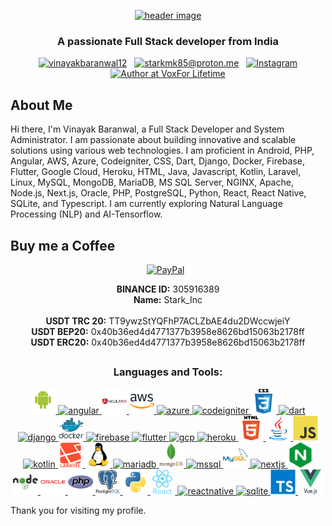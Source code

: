 <p align="center" dir="auto">
  <a href="https://github.com/vinayakbaranwal12" rel="nofollow">
  <img src="https://media.licdn.com/dms/image/D4D16AQGbOmSGkM6VGQ/profile-displaybackgroundimage-shrink_200_800/0/1683220121429?e=2147483647&v=beta&t=XMvGO2kiLLqLTU9hJ4g3jSdmdbD6p5NXYtiKU32prYA" alt="header image" style="max-width: 100%;">
  </a>
</p>

<!--<h1 align="center">Hi 👋, I'm Vinayak Baranwal</h1>-->
<h3 align="center">A passionate Full Stack developer from India</h3>
<!--
- 👋 Hi, I’m @vinayakbaranwal12
- 👀 I’m interested in Python3 and Javascript
- 🌱 I’m currently learning NLP and AI-Tensorflow
- 💞️ I’m looking to collaborate on NLP Based Project
- 📫 reach me vinayakbaranwal12@gmail.com
- I am stydying B.Tech CSE
- Aspiring Developer
-->

<p align="center"> <a href="https://www.linkedin.com/in/vinayakbaranwal12" target="blank"><img src="https://img.shields.io/badge/LinkedIn-0077B5?style=for-the-badge&logo=linkedin&logoColor=white" alt="vinayakbaranwal12" /></a> &nbsp; <a href="mailto:starkmk85@proton.me" target="blank"><img src="https://img.shields.io/badge/ProtonMail-8B89CC?style=for-the-badge&logo=protonmail&logoColor=white" alt="starkmk85@proton.me" /></a> &nbsp; <a href="https://instagram.com/vinayakbaranwal9" target="blank"><img src="https://img.shields.io/badge/Instagram-E4405F?style=for-the-badge&logo=instagram&logoColor=white" alt="Instagram" /></a> <!-- &nbsp;<a href="https://hypweb.in/vinayakportfolio" rel="nofollow"><img src="https://camo.githubusercontent.com/5ca8cb0e83604fdfb3cb339938a06d51d61d38ccf32649c7e35f9311f128e35e/68747470733a2f2f696d672e736869656c64732e696f2f62616467652f506f7274666f6c696f2d3761356334623f7374796c653d666f722d7468652d6261646765" data-canonical-src="https://img.shields.io/badge/Portfolio-7a5c4b?style=for-the-badge" style="max-width: 100%;">
  </a>-->
<a href="https://www.voxfor.com/author/vinayak-baranwal/" target="blank">
  <img src="https://img.shields.io/badge/VoxFor%20Author%20(Lifetime)-FF5722?style=for-the-badge&logo=readme&logoColor=white" alt="Author at VoxFor Lifetime" />
</a></p>

<!-- - 📫 How to reach me **vinayakbaranwal12@gmail.com / starkmk85@proton.me**-->


## About Me
Hi there, I'm Vinayak Baranwal, a Full Stack Developer and System Administrator. I am passionate about building innovative and scalable solutions using various web technologies. I am proficient in Android, PHP, Angular, AWS, Azure, Codeigniter, CSS, Dart, Django, Docker, Firebase, Flutter, Google Cloud, Heroku, HTML, Java, Javascript, Kotlin, Laravel, Linux, MySQL, MongoDB, MariaDB, MS SQL Server, NGINX, Apache, Node.js, Next.js, Oracle, PHP, PostgreSQL, Python, React, React Native, SQLite, and Typescript. I am currently exploring Natural Language Processing (NLP) and AI-Tensorflow.


## Buy me a Coffee
<p align="center"> <a href="https://paypal.me/baranwalvinayak" target="blank"><img src="https://img.shields.io/badge/PayPal-00457C?style=for-the-badge&logo=paypal&logoColor=white" alt="PayPal" /></a> &nbsp; <p align="center">
  <strong>BINANCE ID:</strong> 305916389<br>
  <strong>Name:</strong> Stark_Inc<br><br>
  <strong>USDT TRC 20:</strong> TT9ywzStYQFhP7ACLZbAE4du2DWccwjeiY<br>
  <strong>USDT BEP20:</strong> 0x40b36ed4d4771377b3958e8626bd15063b2178ff<br>
  <strong>USDT ERC20:</strong> 0x40b36ed4d4771377b3958e8626bd15063b2178ff
</p></p>

##
<h3 align="center">Languages and Tools:</h3>
<p align="center"> <a href="https://developer.android.com" target="_blank" rel="noreferrer"> <img src="https://raw.githubusercontent.com/devicons/devicon/master/icons/android/android-original-wordmark.svg" alt="android" width="40" height="40"/> </a> <a href="https://angular.io" target="_blank" rel="noreferrer"> <img src="https://angular.io/assets/images/logos/angular/angular.svg" alt="angular" width="40" height="40"/> </a> <a href="https://angular.io" target="_blank" rel="noreferrer"> <img src="https://raw.githubusercontent.com/devicons/devicon/master/icons/angularjs/angularjs-original-wordmark.svg" alt="angularjs" width="40" height="40"/> </a> <a href="https://aws.amazon.com" target="_blank" rel="noreferrer"> <img src="https://raw.githubusercontent.com/devicons/devicon/master/icons/amazonwebservices/amazonwebservices-original-wordmark.svg" alt="aws" width="40" height="40"/> </a> <a href="https://azure.microsoft.com/en-in/" target="_blank" rel="noreferrer"> <img src="https://www.vectorlogo.zone/logos/microsoft_azure/microsoft_azure-icon.svg" alt="azure" width="40" height="40"/> </a> <a href="https://codeigniter.com" target="_blank" rel="noreferrer"> <img src="https://cdn.worldvectorlogo.com/logos/codeigniter.svg" alt="codeigniter" width="40" height="40"/> </a> <a href="https://www.w3schools.com/css/" target="_blank" rel="noreferrer"> <img src="https://raw.githubusercontent.com/devicons/devicon/master/icons/css3/css3-original-wordmark.svg" alt="css3" width="40" height="40"/> </a> <a href="https://dart.dev" target="_blank" rel="noreferrer"> <img src="https://www.vectorlogo.zone/logos/dartlang/dartlang-icon.svg" alt="dart" width="40" height="40"/> </a> <a href="https://www.djangoproject.com/" target="_blank" rel="noreferrer"> <img src="https://cdn.worldvectorlogo.com/logos/django.svg" alt="django" width="40" height="40"/> </a> <a href="https://www.docker.com/" target="_blank" rel="noreferrer"> <img src="https://raw.githubusercontent.com/devicons/devicon/master/icons/docker/docker-original-wordmark.svg" alt="docker" width="40" height="40"/> </a> <a href="https://firebase.google.com/" target="_blank" rel="noreferrer"> <img src="https://www.vectorlogo.zone/logos/firebase/firebase-icon.svg" alt="firebase" width="40" height="40"/> </a> <a href="https://flutter.dev" target="_blank" rel="noreferrer"> <img src="https://www.vectorlogo.zone/logos/flutterio/flutterio-icon.svg" alt="flutter" width="40" height="40"/> </a> <a href="https://cloud.google.com" target="_blank" rel="noreferrer"> <img src="https://www.vectorlogo.zone/logos/google_cloud/google_cloud-icon.svg" alt="gcp" width="40" height="40"/> </a> <a href="https://heroku.com" target="_blank" rel="noreferrer"> <img src="https://www.vectorlogo.zone/logos/heroku/heroku-icon.svg" alt="heroku" width="40" height="40"/> </a> <a href="https://www.w3.org/html/" target="_blank" rel="noreferrer"> <img src="https://raw.githubusercontent.com/devicons/devicon/master/icons/html5/html5-original-wordmark.svg" alt="html5" width="40" height="40"/> </a> <a href="https://www.java.com" target="_blank" rel="noreferrer"> <img src="https://raw.githubusercontent.com/devicons/devicon/master/icons/java/java-original.svg" alt="java" width="40" height="40"/> </a> <a href="https://developer.mozilla.org/en-US/docs/Web/JavaScript" target="_blank" rel="noreferrer"> <img src="https://raw.githubusercontent.com/devicons/devicon/master/icons/javascript/javascript-original.svg" alt="javascript" width="40" height="40"/> </a> <a href="https://kotlinlang.org" target="_blank" rel="noreferrer"> <img src="https://www.vectorlogo.zone/logos/kotlinlang/kotlinlang-icon.svg" alt="kotlin" width="40" height="40"/> </a> <a href="https://laravel.com/" target="_blank" rel="noreferrer"> <img src="https://raw.githubusercontent.com/devicons/devicon/master/icons/laravel/laravel-plain-wordmark.svg" alt="laravel" width="40" height="40"/> </a> <a href="https://www.linux.org/" target="_blank" rel="noreferrer"> <img src="https://raw.githubusercontent.com/devicons/devicon/master/icons/linux/linux-original.svg" alt="linux" width="40" height="40"/> </a> <a href="https://mariadb.org/" target="_blank" rel="noreferrer"> <img src="https://www.vectorlogo.zone/logos/mariadb/mariadb-icon.svg" alt="mariadb" width="40" height="40"/> </a> <a href="https://www.mongodb.com/" target="_blank" rel="noreferrer"> <img src="https://raw.githubusercontent.com/devicons/devicon/master/icons/mongodb/mongodb-original-wordmark.svg" alt="mongodb" width="40" height="40"/> </a> <a href="https://www.microsoft.com/en-us/sql-server" target="_blank" rel="noreferrer"> <img src="https://www.svgrepo.com/show/303229/microsoft-sql-server-logo.svg" alt="mssql" width="40" height="40"/> </a> <a href="https://www.mysql.com/" target="_blank" rel="noreferrer"> <img src="https://raw.githubusercontent.com/devicons/devicon/master/icons/mysql/mysql-original-wordmark.svg" alt="mysql" width="40" height="40"/> </a> <a href="https://nextjs.org/" target="_blank" rel="noreferrer"> <img src="https://cdn.worldvectorlogo.com/logos/nextjs-2.svg" alt="nextjs" width="40" height="40"/> </a> <a href="https://www.nginx.com" target="_blank" rel="noreferrer"> <img src="https://raw.githubusercontent.com/devicons/devicon/master/icons/nginx/nginx-original.svg" alt="nginx" width="40" height="40"/> </a> <a href="https://nodejs.org" target="_blank" rel="noreferrer"> <img src="https://raw.githubusercontent.com/devicons/devicon/master/icons/nodejs/nodejs-original-wordmark.svg" alt="nodejs" width="40" height="40"/> </a> <a href="https://www.oracle.com/" target="_blank" rel="noreferrer"> <img src="https://raw.githubusercontent.com/devicons/devicon/master/icons/oracle/oracle-original.svg" alt="oracle" width="40" height="40"/> </a> <a href="https://www.php.net" target="_blank" rel="noreferrer"> <img src="https://raw.githubusercontent.com/devicons/devicon/master/icons/php/php-original.svg" alt="php" width="40" height="40"/> </a> <a href="https://www.postgresql.org" target="_blank" rel="noreferrer"> <img src="https://raw.githubusercontent.com/devicons/devicon/master/icons/postgresql/postgresql-original-wordmark.svg" alt="postgresql" width="40" height="40"/> </a> <a href="https://www.python.org" target="_blank" rel="noreferrer"> <img src="https://raw.githubusercontent.com/devicons/devicon/master/icons/python/python-original.svg" alt="python" width="40" height="40"/> </a> <a href="https://reactjs.org/" target="_blank" rel="noreferrer"> <img src="https://raw.githubusercontent.com/devicons/devicon/master/icons/react/react-original-wordmark.svg" alt="react" width="40" height="40"/> </a> <a href="https://reactnative.dev/" target="_blank" rel="noreferrer"> <img src="https://reactnative.dev/img/header_logo.svg" alt="reactnative" width="40" height="40"/> </a> <a href="https://www.sqlite.org/" target="_blank" rel="noreferrer"> <img src="https://www.vectorlogo.zone/logos/sqlite/sqlite-icon.svg" alt="sqlite" width="40" height="40"/> </a> <a href="https://www.typescriptlang.org/" target="_blank" rel="noreferrer"> <img src="https://raw.githubusercontent.com/devicons/devicon/master/icons/typescript/typescript-original.svg" alt="typescript" width="40" height="40"/> </a> <a href="https://vuejs.org/" target="_blank" rel="noreferrer"> <img src="https://raw.githubusercontent.com/devicons/devicon/master/icons/vuejs/vuejs-original-wordmark.svg" alt="vuejs" width="40" height="40"/> </a> </p>

Thank you for visiting my profile.
